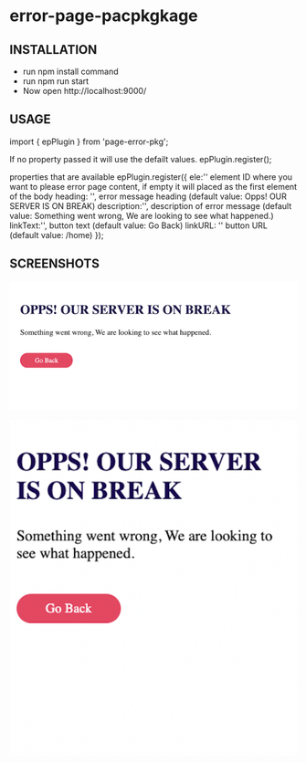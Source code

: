 # error-page-pacpkgkage


INSTALLATION
------------
 
 * run npm install command
 * run npm run start
 * Now open http://localhost:9000/



USAGE
------------

import { epPlugin }  from 'page-error-pkg';

If no property passed it will use the defailt values.
epPlugin.register();

properties that are available
epPlugin.register({
    ele:'' element ID where you want to please error page content, if empty it will placed  as the first element of the body
    heading: '', error message heading (default value: Opps! OUR SERVER IS ON BREAK)
    description:'', description of error message (default value: Something went wrong, We are looking to see what happened.)
    linkText:'', button text (default value: Go Back)
    linkURL: '' button URL (default value: /home)
   });
 
SCREENSHOTS
------------

![Screen Shots](https://raw.githubusercontent.com/varunsharmaa/error-page-pkg/master/package/Desktop-SS.png)

![Screen Shots](https://raw.githubusercontent.com/varunsharmaa/error-page-pkg/master/package/Mobile-SS.png)
